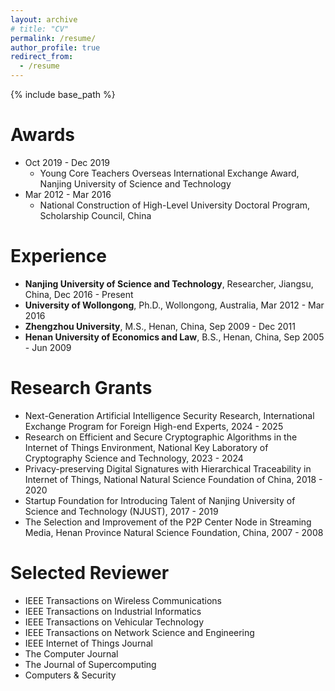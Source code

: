 ```yaml
---
layout: archive
# title: "CV"
permalink: /resume/
author_profile: true
redirect_from:
  - /resume
---
```


{% include base_path %}

Awards
======
- Oct 2019 - Dec 2019
  - Young Core Teachers Overseas International Exchange Award, Nanjing University of Science and Technology
- Mar 2012 - Mar 2016
  - National Construction of High-Level University Doctoral Program, Scholarship Council, China


Experience
======
- **Nanjing University of Science and Technology**, Researcher, Jiangsu, China, Dec 2016 - Present
- **University of Wollongong**, Ph.D., Wollongong, Australia, Mar 2012 - Mar 2016
- **Zhengzhou University**, M.S., Henan, China, Sep 2009 - Dec 2011
- **Henan University of Economics and Law**, B.S., Henan, China, Sep 2005 - Jun 2009

Research Grants
======
- Next-Generation Artificial Intelligence Security Research, International Exchange Program for Foreign High-end Experts, 2024 - 2025
- Research on Efficient and Secure Cryptographic Algorithms in the Internet of Things Environment, National Key Laboratory of Cryptography Science and Technology, 2023 - 2024
- Privacy-preserving Digital Signatures with Hierarchical Traceability in Internet of Things, National Natural Science Foundation of China, 2018 - 2020
- Startup Foundation for Introducing Talent of Nanjing University of Science and Technology (NJUST), 2017 - 2019
- The Selection and Improvement of the P2P Center Node in Streaming Media, Henan Province Natural Science Foundation, China, 2007 - 2008

Selected Reviewer
======
- IEEE Transactions on Wireless Communications
- IEEE Transactions on Industrial Informatics
- IEEE Transactions on Vehicular Technology
- IEEE Transactions on Network Science and Engineering
- IEEE Internet of Things Journal
- The Computer Journal
- The Journal of Supercomputing
- Computers & Security
